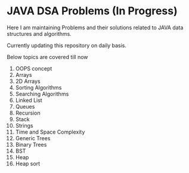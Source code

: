 # JAVA DSA Problems (In Progress)
Here I am maintaining Problems and their solutions related to JAVA data structures and algorithms.

Currently updating this repository on daily basis.

Below topics are covered till now
1) OOPS concept
2) Arrays
3) 2D Arrays
4) Sorting Algorithms
5) Searching Algorithms
6) Linked List
7) Queues
8) Recursion
9) Stack
10) Strings
11) Time and Space Complexity
12) Generic Trees
13) Binary Trees
14) BST
15) Heap
16) Heap sort
